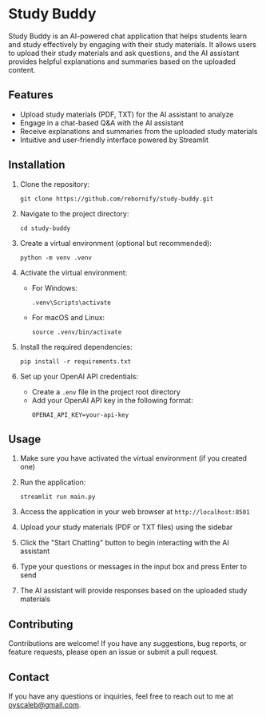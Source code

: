 # Study Buddy

Study Buddy is an AI-powered chat application that helps students learn and study effectively by engaging with their study materials. It allows users to upload their study materials and ask questions, and the AI assistant provides helpful explanations and summaries based on the uploaded content.

## Features

- Upload study materials (PDF, TXT) for the AI assistant to analyze
- Engage in a chat-based Q&A with the AI assistant
- Receive explanations and summaries from the uploaded study materials
- Intuitive and user-friendly interface powered by Streamlit

## Installation

1. Clone the repository:
   ```
   git clone https://github.com/rebornify/study-buddy.git
   ```

2. Navigate to the project directory:
   ```
   cd study-buddy
   ```

3. Create a virtual environment (optional but recommended):
   ```
   python -m venv .venv
   ```

4. Activate the virtual environment:
   - For Windows:
     ```
     .venv\Scripts\activate
     ```
   - For macOS and Linux:
     ```
     source .venv/bin/activate
     ```

5. Install the required dependencies:
   ```
   pip install -r requirements.txt
   ```

6. Set up your OpenAI API credentials:
   - Create a `.env` file in the project root directory
   - Add your OpenAI API key in the following format:
     ```
     OPENAI_API_KEY=your-api-key
     ```

## Usage

1. Make sure you have activated the virtual environment (if you created one)

2. Run the application:
   ```
   streamlit run main.py
   ```

3. Access the application in your web browser at `http://localhost:8501`

4. Upload your study materials (PDF or TXT files) using the sidebar

5. Click the "Start Chatting" button to begin interacting with the AI assistant

6. Type your questions or messages in the input box and press Enter to send

7. The AI assistant will provide responses based on the uploaded study materials

## Contributing

Contributions are welcome! If you have any suggestions, bug reports, or feature requests, please open an issue or submit a pull request.

## Contact

If you have any questions or inquiries, feel free to reach out to me at [oyscaleb@gmail.com](mailto:oyscaleb@gmail.com).
